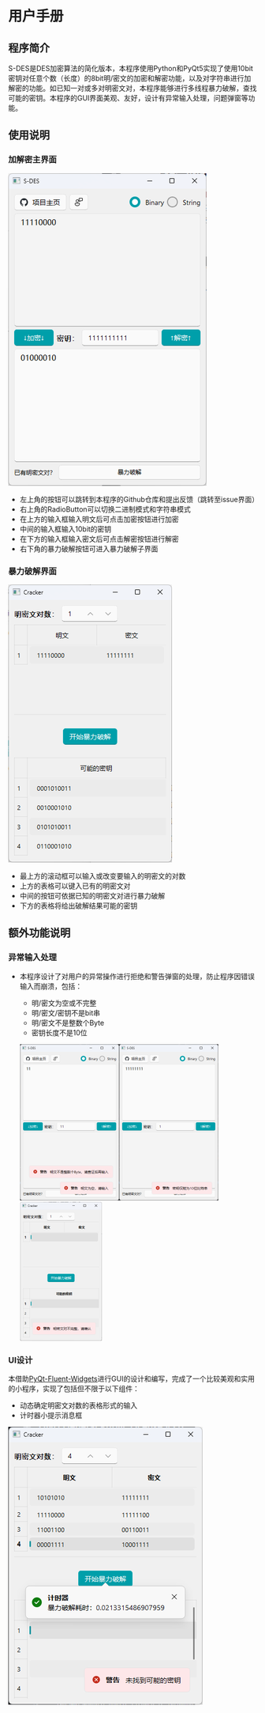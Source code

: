 # 用户手册



## 程序简介

​	S-DES是DES加密算法的简化版本，本程序使用Python和PyQt5实现了使用10bit密钥对任意个数（长度）的8bit明/密文的加密和解密功能，以及对字符串进行加解密的功能。如已知一对或多对明密文对，本程序能够进行多线程暴力破解，查找可能的密钥。本程序的GUI界面美观、友好，设计有异常输入处理，问题弹窗等功能。



## 使用说明

### 加解密主界面

![cryption](assets/cryption.png)

- 左上角的按钮可以跳转到本程序的Github仓库和提出反馈（跳转至issue界面）
- 右上角的RadioButton可以切换二进制模式和字符串模式
- 在上方的输入框输入明文后可点击加密按钮进行加密
- 中间的输入框输入10bit的密钥
- 在下方的输入框输入密文后可点击解密按钮进行解密
- 右下角的暴力破解按钮可进入暴力破解子界面

### 暴力破解界面

![cracker](assets/cracker.png)

- 最上方的滚动框可以输入或改变要输入的明密文的对数
- 上方的表格可以键入已有的明密文对
- 中间的按钮可依据已知的明密文对进行暴力破解
- 下方的表格将给出破解结果可能的密钥



## 额外功能说明

### 异常输入处理

- 本程序设计了对用户的异常操作进行拒绝和警告弹窗的处理，防止程序因错误输入而崩溃，包括：

  - 明/密文为空或不完整
  - 明/密文/密钥不是bit串
  - 明/密文不是整数个Byte
  - 密钥长度不是10位

  <img src="assets/errorhandler1.png" alt="image-20231012232251729" style="zoom: 50%;" /><img src="assets/errorhandler2.png" alt="image-20231012232745546" style="zoom: 50%;" /><img src="assets/errorhandler3.png" alt="image-20231012232952445" style="zoom: 50%;" />

### UI设计

本借助[PyQt-Fluent-Widgets](https://github.com/zhiyiYo/PyQt-Fluent-Widgets/tree/master)进行GUI的设计和编写，完成了一个比较美观和实用的小程序，实现了包括但不限于以下组件：

- 动态确定明密文对数的表格形式的输入
- 计时器小提示消息框

![extension_gui](assets/extension_gui.png)